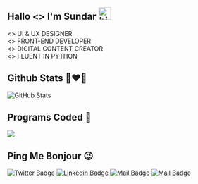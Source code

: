 ## Hallo <> I'm Sundar <img src="https://user-images.githubusercontent.com/1303154/88677602-1635ba80-d120-11ea-84d8-d263ba5fc3c0.gif" width="28px" alt="hi">
<> UI & UX DESIGNER <br>
<> FRONT-END DEVELOPER <br>
<> DIGITAL CONTENT CREATOR <br>
<> FLUENT IN PYTHON <br>

## Github Stats 🖤❤️💙
![GitHub Stats](https://github-readme-stats.vercel.app/api?username=sundar-k565&theme=tokyonight)

## Programs Coded 🥷
<a href="https://github.com/anuraghazra/github-readme-stats">
  <img align="center" src="https://github-readme-stats.vercel.app/api/top-langs/?username=sundar-k565&theme=tokyonight" />
</a>

## Ping Me Bonjour 😉
[![Twitter Badge](https://img.shields.io/badge/-twitter-1ca0f1?style=flat&labelColor=1ca0f1&logo=twitter&logoColor=white&link=https://twitter.com/Ipenywis)](https://twitter.com/sundar_k565) [![Linkedin Badge](https://img.shields.io/badge/-Linkedin-0e76a8?style=flat&labelColor=0e76a8&logo=linkedin&logoColor=white)](http://www.linkedin.com/in/thisissundar565) [![Mail Badge](https://img.shields.io/badge/-Instagram-e84393?style=flat&labelColor=e84393&logo=instagram&logoColor=white)](https://instagram.com/sundara_kannappan.k/) [![Mail Badge](https://img.shields.io/badge/-Mail-c0392b?style=flat&labelColor=c0392b&logo=gmail&logoColor=white)](mailto:starboy024.sk@gmail.com)
